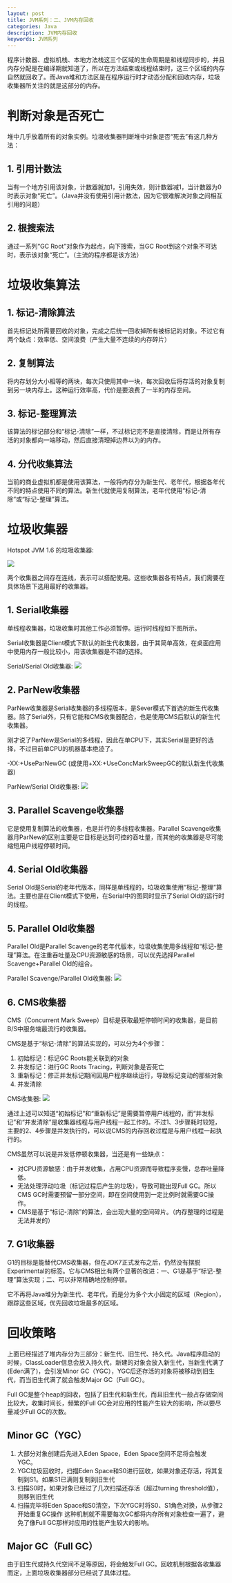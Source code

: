 ```yaml
---
layout: post
title: JVM系列：二、JVM内存回收
categories: Java
description: JVM内存回收
keywords: JVM系列
---
```


程序计数器、虚拟机栈、本地方法栈这三个区域的生命周期是和线程同步的，并且内存分配是在编译期就知道了，所以在方法结束或线程结束时，这三个区域的内存自然就回收了。而Java堆和方法区是在程序运行时才动态分配和回收内存，垃圾收集器所关注的就是这部分的内存。

# 判断对象是否死亡

堆中几乎放着所有的对象实例。垃圾收集器判断堆中对象是否“死去”有这几种方法：

## 1. 引用计数法

当有一个地方引用该对象，计数器就加1，引用失效，则计数器减1，当计数器为0时表示对象“死亡”。（Java并没有使用引用计数法，因为它很难解决对象之间相互引用的问题）

## 2. 根搜索法

通过一系列“GC Root”对象作为起点，向下搜索，当GC Root到这个对象不可达时，表示该对象“死亡”。（主流的程序都是该方法）

# 垃圾收集算法

## 1. 标记-清除算法

首先标记处所需要回收的对象，完成之后统一回收掉所有被标记的对象。不过它有两个缺点：效率低、空间浪费（产生大量不连续的内存碎片）

## 2. 复制算法

将内存划分大小相等的两块，每次只使用其中一块，每次回收后将存活的对象复制到另一块内存上。这种运行效率高，代价是要浪费了一半的内存空间。

## 3. 标记-整理算法

该算法的标记部分和“标记-清除”一样，不过标记完不是直接清除，而是让所有存活的对象都向一端移动，然后直接清理掉边界以为的内存。

## 4. 分代收集算法

当前的商业虚拟机都是使用该算法，一般将内存分为新生代、老年代，根据各年代不同的特点使用不同的算法。新生代就使用复制算法，老年代使用“标记-清除”或“标记-整理”算法。

# 垃圾收集器

Hotspot JVM 1.6 的垃圾收集器:

![](http://img.blog.csdn.net/20141028211834794)

两个收集器之间存在连线，表示可以搭配使用。这些收集器各有特点，我们需要在具体场景下选用最好的收集器。

## 1. Serial收集器

单线程收集器，垃圾收集时其他工作必须暂停。运行时线程如下图所示。

Serial收集器是Client模式下默认的新生代收集器，由于其简单高效，在桌面应用中使用内存一般比较小，用该收集器是不错的选择。

Serial/Serial Old收集器:
![](http://img.blog.csdn.net/20141028212030890)

## 2. ParNew收集器

ParNew收集器是Serial收集器的多线程版本，是Sever模式下首选的新生代收集器。除了Serial外，只有它能和CMS收集器配合，也是使用CMS后默认的新生代收集器。

刚才说了ParNew是Serial的多线程，因此在单CPU下，其实Serial是更好的选择，不过目前单CPU的机器基本绝迹了。

-XX:+UseParNewGC (或使用+XX:+UseConcMarkSweepGC的默认新生代收集器)

ParNew/Serial Old收集器:
![](http://img.blog.csdn.net/20141028212020515)

## 3. Parallel Scavenge收集器

它是使用复制算法的收集器，也是并行的多线程收集器。Parallel Scavenge收集器月ParNew的区别主要是它目标是达到可控的吞吐量，而其他的收集器是尽可能缩短用户线程停顿时间。

## 4. Serial Old收集器

Serial Old是Serial的老年代版本，同样是单线程的，垃圾收集使用“标记-整理”算法。主要也是在Client模式下使用，在Serial中的图同时显示了Serial Old的运行时的线程。

## 5. Parallel Old收集器

Parallel Old是Parallel Scavenge的老年代版本，垃圾收集使用多线程和“标记-整理”算法。在注重吞吐量及CPU资源敏感的场景，可以优先选择Parallel Scavenge+Parallel Old的组合。

Parallel Scavenge/Parallel Old收集器:
![](http://img.blog.csdn.net/20141028212044633)

## 6. CMS收集器

CMS（Concurrent Mark Sweep）目标是获取最短停顿时间的收集器，是目前B/S中服务端最流行的收集器。

CMS是基于“标记-清除”的算法实现的，可以分为4个步骤：

1. 初始标记：标记GC Roots能关联到的对象
2. 并发标记：进行GC Roots Tracing，判断对象是否死亡
3. 重新标记：修正并发标记期间因用户程序继续运行，导致标记变动的那些对象
4. 并发清除

CMS收集器:
![](http://img.blog.csdn.net/20141028212104164)

通过上述可以知道“初始标记”和“重新标记”是需要暂停用户线程的，而“并发标记”和“并发清除”是收集器线程与用户线程一起工作的。不过1、3步骤耗时较短，主要的2、4步骤是并发执行的，可以说CMS的内存回收过程是与用户线程一起执行的。

CMS虽然可以说是并发低停顿收集器，当还是有一些缺点：

- 对CPU资源敏感：由于并发收集，占用CPU资源而导致程序变慢，总吞吐量降低。
- 无法处理浮动垃圾（标记过程后产生的垃圾），导致可能出现Full GC。所以CMS GC时需要预留一部分空间，即在空间使用到一定比例时就需要GC操作。
- CMS是基于“标记-清除”的算法，会出现大量的空间碎片。（内存整理的过程是无法并发的）

## 7. G1收集器

G1的目标是能替代CMS收集器，但在JDK7正式发布之后，仍然没有摆脱Experimental的标签。它与CMS相比有两个显著的改进：一、G1是基于“标记-整理”算法实现；二、可以非常精确地控制停顿。

它不再将Java堆分为新生代、老年代，而是分为多个大小固定的区域（Region），跟踪这些区域，优先回收垃圾最多的区域。

# 回收策略

上面已经描述了堆内存分为三部分：新生代、旧生代、持久代。Java程序启动的时候，ClassLoader信息会放入持久代，新建的对象会放入新生代，当新生代满了(Eden满了)，会引发Minor GC（YGC），YGC后还存活的对象将被移动到旧生代，而当旧生代满了就会触发Major GC（Full GC）。

Full GC是整个heap的回收，包括了旧生代和新生代，而且旧生代一般占存储空间比较大，收集时间长，频繁的Full GC会对应用的性能产生较大的影响，所以要尽量减少Full GC的次数。

## Minor GC（YGC）

1. 大部分对象创建后先进入Eden Space，Eden Space空间不足将会触发YGC。
2. YGC垃圾回收时，扫描Eden Space和S0进行回收，如果对象还存活，将其复制到S1。如果S1已满则复制到旧生代
3. 扫描S0时，如果对象已经过了几次扫描还存活（超过turning threshold值），则移到旧生代
4. 扫描完毕将Eden Space和S0清空，下次YGC时将S0、S1角色对换，从步骤2开始重复GC操作
这种机制就不需要每次GC都将内存所有对象检查一遍了，避免了像Full GC那样对应用的性能产生较大的影响。

## Major GC（Full GC）

由于旧生代或持久代空间不足等原因，将会触发Full GC。回收机制根据各收集器而定，上面垃圾收集器部分已经说了具体过程。